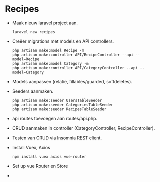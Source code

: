# Recipes

- Maak nieuw laravel project aan.

  ```
  laravel new recipes
  ```

- Creëer migrations met models en API controllers.

  ```
  php artisan make:model Recipe -m
  php artisan make:controller API/RecipeController --api --model=Recipe
  php artisan make:model Category -m
  php artisan make:controller API/CategoryController --api --model=Category
  ```

- Models aanpassen (relatie, fillables/guarded, softdeletes).

- Seeders aanmaken.

  ```
  php artisan make:seeder UsersTableSeeder
  php artisan make:seeder CategoriesTableSeeder
  php artisan make:seeder RecipesTableSeeder
  ```

  

- api routes toevoegen aan routes/api.php.

- CRUD aanmaken in controller (CategoryController, RecipeController).

- Testen van CRUD via Insomnia REST client.

- Install Vuex, Axios

  ```
  npm install vuex axios vue-router
  ```

- Set up vue Router en Store

- 

  ```
  
  ```

  

